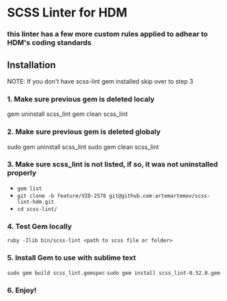 # SCSS Linter for HDM
### this linter has a few more custom rules applied to adhear to HDM's coding standards


## Installation

NOTE: If you don't have scss-lint gem installed skip over to step 3


### 1. Make sure previous gem is deleted localy
gem uninstall scss_lint
gem clean scss_lint

### 2. Make sure previous gem is deleted globaly
sudo gem uninstall scss_lint
sudo gem clean scss_lint

### 3. Make sure  scss_lint is not listed, if so, it was not uninstalled properly
 - `gem list`
 - `git clone -b feature/VID-2578 git@github.com:artemartemov/scss-lint-hdm.git`
 - `cd scss-lint/`
 
### 4. Test Gem locally
`ruby -Ilib bin/scss-lint <path to scss file or folder>`

### 5. Install Gem to use with sublime text
`sudo gem build scss_lint.gemspec`
`sudo gem install scss_lint-0.52.0.gem`

### 6. Enjoy! 
